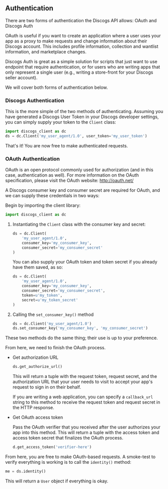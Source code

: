 ## Authentication

There are two forms of authentication the Discogs API allows: OAuth and
Discogs Auth

OAuth is useful if you want to create an application where a user uses your app
as a proxy to make requests and change information about their Discogs account.
This includes profile information, collection and wantlist information, and
marketplace changes.

Discogs Auth is great as a simple solution for scripts that just want to use
endpoint that require authentication, or for users who are writing apps that
only represent a single user (e.g., writing a store-front for your Discogs
seller account).

We will cover both forms of authentication below.

### Discogs Authentication

This is the more simple of the two methods of authenticating. Assuming you have generated a Discogs User Token in your Discogs developer settings, you can simply supply your token to the `Client` class:

```python
import discogs_client as dc
ds = dc.Client('my_user_agent/1.0', user_token='my_user_token')
```

That's it! You are now free to make authenticated requests.

### OAuth Authentication

OAuth is an open protocol commonly used for authorization (and in this case, authentication as well). For more information on the OAuth specification, please visit the OAuth website: http://oauth.net/

A Discogs consumer key and consumer secret are required for OAuth, and we can supply these credentials in two ways:

Begin by importing the client library:
```python
import discogs_client as dc
```

1. Instantiating the `Client` class with the consumer key and secret:

    ```python
    ds = dc.Client(
        'my_user_agent/1.0',
        consumer_key='my_consumer_key',
        consumer_secret='my_consumer_secret'
    )
    ```

    You can also supply your OAuth token and token secret if you already have them saved, as so:

    ```python
    ds = dc.Client(
        'my_user_agent/1.0',
        consumer_key='my_consumer_key',
        consumer_secret='my_consumer_secret',
        token=u'my_token',
        secret=u'my_token_secret'
    )
    ```

2. Calling the `set_consumer_key()` method

    ```python
    ds = dc.Client('my_user_agent/1.0')
    ds.set_consumer_key('my_consumer_key', 'my_consumer_secret')
    ```

These two methods do the same thing; their use is up to your preference. 

From here, we need to finish the OAuth process.

* Get authorization URL

    ```python
    ds.get_authorize_url()
    ```

    This will return a tuple with the request token, request secret, and the authorization URL that your user needs to visit to accept your app's request to sign in on their behalf.

    If you are writing a web application, you can specify a `callback_url` string to this method to receive the request token and request secret in the HTTP response.

* Get OAuth access token

    Pass the OAuth verifier that you received after the user authorizes your app into this method. This will return a tuple with the access token and access token secret that finalizes the OAuth process.

    ```python
    d.get_access_token('verifier-here')
    ```

From here, you are free to make OAuth-based requests. A smoke-test to verify everything is working is to call the `identity()` method:

```python
me = ds.identity()
```

This will return a `User` object if everything is okay.
